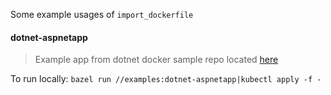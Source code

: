 

Some example usages of `import_dockerfile`


#### dotnet-aspnetapp
> Example app from dotnet docker sample repo located [here](https://github.com/dotnet/dotnet-docker/tree/66e9f1424b6aa3e52d60b4c16f16026dfacee507/samples/aspnetapp)

To run locally: `bazel run //examples:dotnet-aspnetapp|kubectl apply -f -`